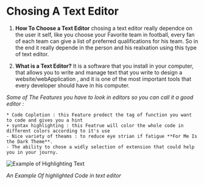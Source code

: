 # Chosing A Text Editor 

1. **How To Choose a Text Editor** chosing a text editor really dependce on the user it self, like you choose your Favorite team in football, every fan of each team can give a list of preferred qualifications for his team. So in the end it really depende in the person and his realxation using this type of text editor.

2. **What is a Text Editor?**  It is a software that you install in your computer, that allows you to write and manage text that you write to design a website/webApplication , and it is one of the most important tools that every developer should have in his computer.

*Some of The Features you have to look in editors so you can call it a good editor :*

    * Code Copletion : this Feature predect the tag of function you want to code and gives you a hint
    + syntax highlighting : this Featrue will color the whole code in different colors according to it's use
    - Nice variety of theams : to reduce eye strian if fatigue **For Me Is the Dark Theme**.
    - The ability to chose a widly selection of extension that could help you in your journy.
![Example of Highlighting Text](https://codehighlight.com/img/javascript-with-syntax-highlighting.png)


*An Example Of highlighted Code in text editor*
